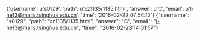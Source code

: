 {'username': u's0129', 'path': u'xz1135/1135.html', 'answer': u'C', 'email': u'l-he13@mails.tsinghua.edu.cn', 'time': '2016-02-22:07:54:12'}
{"username": "s0129", "path": "xz1135/1135.html", "answer": "C", "email": "l-he13@mails.tsinghua.edu.cn", "time": "2016-02-23:14:01:57"}